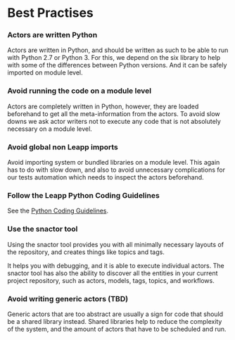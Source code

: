 # Best Practises


### Actors are written Python

Actors are written in Python, and should be written as such to be able to run with Python 2.7 or Python 3.
For this, we depend on the six library to help with some of the differences between Python versions. And it can be safely imported
on module level.

### Avoid running the code on a module level

Actors are completely written in Python, however, they are loaded beforehand to get all the meta-information from the actors.
To avoid slow downs we ask actor writers not to execute any code that is not absolutely necessary on a module level.

### Avoid global non Leapp imports

Avoid importing system or bundled libraries on a module level. This again has to do with slow down, and also to avoid
unnecessary complications for our tests automation which needs to inspect the actors beforehand.

### Follow the Leapp Python Coding Guidelines

See the [Python Coding Guidelines](python-coding-guidelines).

### Use the snactor tool

Using the snactor tool provides you with all minimally necessary layouts of the repository, and creates
things like topics and tags.

It helps you with debugging, and it is able to execute individual actors. The snactor tool has also the ability to discover all the entities in your current project repository,
such as actors, models, tags, topics, and workflows.

### Avoid writing generic actors (TBD)

Generic actors that are too abstract are usually a sign for code that should be a shared library instead.
Shared libraries help to reduce the complexity of the system, and the amount of actors that have to be scheduled and run.




